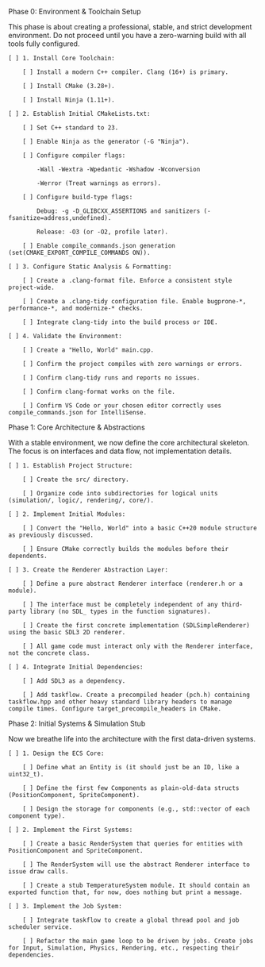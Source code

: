 Phase 0: Environment & Toolchain Setup

This phase is about creating a professional, stable, and strict development environment. Do not proceed until you have a zero-warning build with all tools fully configured.

    [ ] 1. Install Core Toolchain:

        [ ] Install a modern C++ compiler. Clang (16+) is primary.

        [ ] Install CMake (3.28+).

        [ ] Install Ninja (1.11+).

    [ ] 2. Establish Initial CMakeLists.txt:

        [ ] Set C++ standard to 23.

        [ ] Enable Ninja as the generator (-G "Ninja").

        [ ] Configure compiler flags:

            -Wall -Wextra -Wpedantic -Wshadow -Wconversion

            -Werror (Treat warnings as errors).

        [ ] Configure build-type flags:

            Debug: -g -D_GLIBCXX_ASSERTIONS and sanitizers (-fsanitize=address,undefined).

            Release: -O3 (or -O2, profile later).

        [ ] Enable compile_commands.json generation (set(CMAKE_EXPORT_COMPILE_COMMANDS ON)).

    [ ] 3. Configure Static Analysis & Formatting:

        [ ] Create a .clang-format file. Enforce a consistent style project-wide.

        [ ] Create a .clang-tidy configuration file. Enable bugprone-*, performance-*, and modernize-* checks.

        [ ] Integrate clang-tidy into the build process or IDE.

    [ ] 4. Validate the Environment:

        [ ] Create a "Hello, World" main.cpp.

        [ ] Confirm the project compiles with zero warnings or errors.

        [ ] Confirm clang-tidy runs and reports no issues.

        [ ] Confirm clang-format works on the file.

        [ ] Confirm VS Code or your chosen editor correctly uses compile_commands.json for IntelliSense.

Phase 1: Core Architecture & Abstractions

With a stable environment, we now define the core architectural skeleton. The focus is on interfaces and data flow, not implementation details.

    [ ] 1. Establish Project Structure:

        [ ] Create the src/ directory.

        [ ] Organize code into subdirectories for logical units (simulation/, logic/, rendering/, core/).

    [ ] 2. Implement Initial Modules:

        [ ] Convert the "Hello, World" into a basic C++20 module structure as previously discussed.

        [ ] Ensure CMake correctly builds the modules before their dependents.

    [ ] 3. Create the Renderer Abstraction Layer:

        [ ] Define a pure abstract Renderer interface (renderer.h or a module).

        [ ] The interface must be completely independent of any third-party library (no SDL_ types in the function signatures).

        [ ] Create the first concrete implementation (SDLSimpleRenderer) using the basic SDL3 2D renderer.

        [ ] All game code must interact only with the Renderer interface, not the concrete class.

    [ ] 4. Integrate Initial Dependencies:

        [ ] Add SDL3 as a dependency.

        [ ] Add taskflow. Create a precompiled header (pch.h) containing taskflow.hpp and other heavy standard library headers to manage compile times. Configure target_precompile_headers in CMake.

Phase 2: Initial Systems & Simulation Stub

Now we breathe life into the architecture with the first data-driven systems.

    [ ] 1. Design the ECS Core:

        [ ] Define what an Entity is (it should just be an ID, like a uint32_t).

        [ ] Define the first few Components as plain-old-data structs (PositionComponent, SpriteComponent).

        [ ] Design the storage for components (e.g., std::vector of each component type).

    [ ] 2. Implement the First Systems:

        [ ] Create a basic RenderSystem that queries for entities with PositionComponent and SpriteComponent.

        [ ] The RenderSystem will use the abstract Renderer interface to issue draw calls.

        [ ] Create a stub TemperatureSystem module. It should contain an exported function that, for now, does nothing but print a message.

    [ ] 3. Implement the Job System:

        [ ] Integrate taskflow to create a global thread pool and job scheduler service.

        [ ] Refactor the main game loop to be driven by jobs. Create jobs for Input, Simulation, Physics, Rendering, etc., respecting their dependencies.
